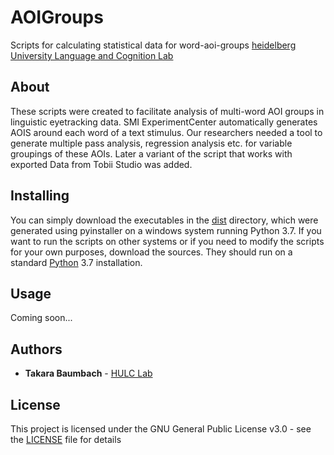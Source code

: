 # AOIGroups
Scripts for calculating statistical data for word-aoi-groups
[heidelberg University Language and Cognition Lab](https://hulclab.eu)

## About

These scripts were created to facilitate analysis of multi-word AOI groups in linguistic eyetracking data. 
SMI ExperimentCenter automatically generates AOIS around each word of a text stimulus. Our researchers needed a tool to generate multiple pass analysis, regression analysis etc. for variable groupings of these AOIs. Later a variant of the script that works with exported Data from Tobii Studio was added. 

## Installing

You can simply download the executables in the [dist](dist) directory, which were generated using pyinstaller on a windows system running Python 3.7.
If you want to run the scripts on other systems or if you need to modify the scripts for your own purposes, download the sources. They should run on a standard [Python](https://www.python.org/downloads/) 3.7 installation.

## Usage

Coming soon...

## Authors

* **Takara Baumbach** - [HULC Lab](https://hulclab.eu)

## License

This project is licensed under the GNU General Public License v3.0 - see the [LICENSE](LICENSE) file for details
